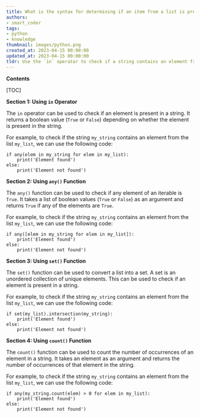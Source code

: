 ```yaml
---
title: What is the syntax for determining if an item from a list is present in a string in python?
authors:
- smart_coder
tags:
- python
- knowledge
thumbnail: images/python.png
created_at: 2023-04-15 00:00:00
updated_at: 2023-04-15 00:00:00
tldr: Use the `in` operator to check if a string contains an element from a list.
---
```


**Contents**

[TOC]

**Section 1: Using `in` Operator** 

The `in` operator can be used to check if an element is present in a string. It returns a boolean value (`True` or `False`) depending on whether the element is present in the string.

For example, to check if the string `my_string` contains an element from the list `my_list`, we can use the following code:

```
if any(elem in my_string for elem in my_list):
    print('Element found')
else:
    print('Element not found')
```

**Section 2: Using `any()` Function**

The `any()` function can be used to check if any element of an iterable is `True`. It takes a list of boolean values (`True` or `False`) as an argument and returns `True` if any of the elements are `True`.

For example, to check if the string `my_string` contains an element from the list `my_list`, we can use the following code:

```
if any([elem in my_string for elem in my_list]):
    print('Element found')
else:
    print('Element not found')
```

**Section 3: Using `set()` Function**

The `set()` function can be used to convert a list into a set. A set is an unordered collection of unique elements. This can be used to check if an element is present in a string.

For example, to check if the string `my_string` contains an element from the list `my_list`, we can use the following code:

```
if set(my_list).intersection(my_string):
    print('Element found')
else:
    print('Element not found')
```

**Section 4: Using `count()` Function**

The `count()` function can be used to count the number of occurrences of an element in a string. It takes an element as an argument and returns the number of occurrences of that element in the string.

For example, to check if the string `my_string` contains an element from the list `my_list`, we can use the following code:

```
if any(my_string.count(elem) > 0 for elem in my_list):
    print('Element found')
else:
    print('Element not found')
```
